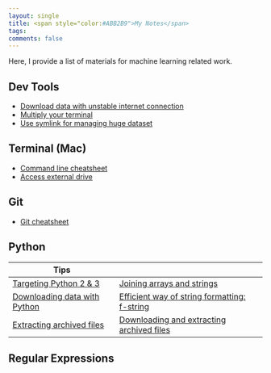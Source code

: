 ```yaml
---
layout: single
title: <span style="color:#ABB2B9">My Notes</span>
tags: 
comments: false
---
```


Here, I provide a list of materials for machine learning related work.


## Dev Tools<!--(https://github.com/upengareri/fastai_part1/tree/master/tools)-->
* [Download data with unstable internet connection](https://github.com/upengareri/fastai_part1/blob/master/tools/download_data_curlwget.md)
* [Multiply your terminal](https://github.com/upengareri/fastai_part1/blob/master/tools/basics_of_tmux.md)
* [Use symlink for managing huge dataset](https://github.com/upengareri/fastai_part1/blob/master/tools/symlink.md)


## Terminal (Mac)
* [Command line cheatsheet](https://github.com/upengareri/data_science/blob/master/notes/terminal/command_line_cheats.md)
* [Access external drive](access_external_drive)

## Git
* [Git cheatsheet](git_cheatsheet)


## Python

|Tips | | |
|-|-|-|
|[Targeting Python 2 & 3](python/targeting_python_2_3)| [Joining arrays and strings](python/joining_arrays_and_strings) |
|[Downloading data with Python](python/downloading_data) | [Efficient way of string formatting: f-string](python/f_string) |
|[Extracting archived files](python/extracting_archived_files)| [Downloading and extracting archived files](python/downloading_and_extracting)|


## Regular Expressions
